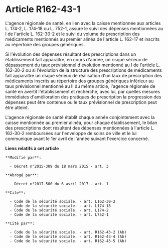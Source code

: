 # Article R162-43-1

L'agence régionale de santé, en lien avec la caisse mentionnée aux articles L. 174-2, L. 174-18 ou L. 752-1, assure le suivi
des dépenses mentionnées au I de l'article L. 162-30-2 et le suivi du volume de prescription des médicaments mentionnés au
premier alinéa de l'article L. 162-17 et inscrits au répertoire des groupes génériques. 

Si l'évolution des dépenses résultant des prescriptions dans un établissement fait apparaître, en cours d'année, un risque
sérieux de dépassement du taux prévisionnel d'évolution mentionné au I de l'article L. 162-30-2 ou si l'évolution de la
structure des prescriptions de médicaments fait apparaître un risque sérieux de réalisation d'un taux de prescription des
médicaments inscrits au répertoire des groupes génériques inférieur au taux prévisionnel mentionné au II du même article,
l'agence régionale de santé en avertit l'établissement et recherche, avec lui, par quelles mesures immédiates d'amélioration
des pratiques de prescription la progression des dépenses peut être contenue ou le taux prévisionnel de prescription peut
être atteint.

L'agence régionale de santé établit chaque année conjointement avec la caisse mentionnée au premier alinéa, pour chaque
établissement, le bilan des prescriptions dont résultent des dépenses mentionnées à l'article L. 162-30-2 remboursées sur
l'enveloppe de soins de ville et le lui communique avant le 1er avril de l'année suivant l'exercice concerné.

**Liens relatifs à cet article**

	**Modifié par**:

	  - Décret n°2015-309 du 18 mars 2015 - art. 3

	**Abrogé par**:

	  - Décret n°2017-500 du 6 avril 2017 - art. 1

	**Cite**:

	  - Code de la sécurité sociale. - art. L162-30-2
	  - Code de la sécurité sociale. - art. L174-18
	  - Code de la sécurité sociale. - art. L174-2
	  - Code de la sécurité sociale. - art. L752-1

	**Cité par**:

	  - Code de la sécurité sociale. - art. R162-43-2 (Ab)
	  - Code de la sécurité sociale. - art. R162-43-4 (Ab)
	  - Code de la sécurité sociale. - art. R162-43-5 (Ab)
